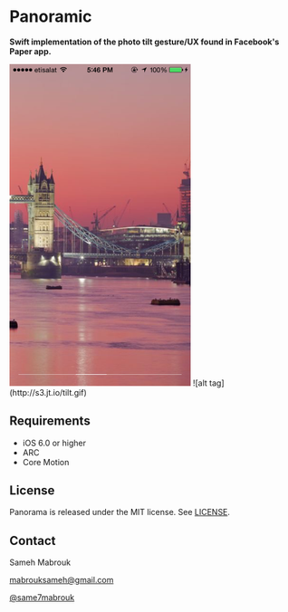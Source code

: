 Panoramic
=========

**Swift implementation of the photo tilt gesture/UX found in Facebook's Paper app.**

<img src="screenshot.PNG" alt="Screenshot" width="320px"/>
![alt tag](http://s3.jt.io/tilt.gif)


Requirements
----------
* iOS 6.0 or higher
* ARC
* Core Motion

## License
Panorama is released under the MIT license. See
[LICENSE](https://github.com/iSame7/Panorama/blob/master/LICENSE).

Contact
----------

Sameh Mabrouk

[mabrouksameh@gmail.com][2]

[@same7mabrouk][3] 

  [2]: mailto:mabrouksameh@gmail.com
  [3]: http://twitter.com/same7mabrouk
